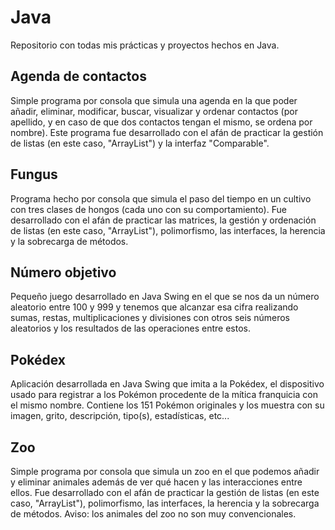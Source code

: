 # Java
Repositorio con todas mis prácticas y proyectos hechos en Java.

## Agenda de contactos
Simple programa por consola que simula una agenda en la que poder añadir, eliminar, modificar, buscar, visualizar y ordenar contactos (por apellido, y en caso de que dos contactos tengan el mismo, se ordena por nombre).
Este programa fue desarrollado con el afán de practicar la gestión de listas (en este caso, "ArrayList") y la interfaz "Comparable".

## Fungus
Programa hecho por consola que simula el paso del tiempo en un cultivo con tres clases de hongos (cada uno con su comportamiento). Fue desarrollado con el afán de practicar las matrices, la gestión y ordenación de listas (en este caso, "ArrayList"), polimorfismo, las interfaces, la herencia y la sobrecarga de métodos.

## Número objetivo
Pequeño juego desarrollado en Java Swing en el que se nos da un número aleatorio entre 100 y 999 y tenemos que alcanzar esa cifra realizando sumas, restas, multiplicaciones y divisiones con otros seis números aleatorios y los resultados de las operaciones entre estos.

## Pokédex
Aplicación desarrollada en Java Swing que imita a la Pokédex, el dispositivo usado para registrar a los Pokémon procedente de la mítica franquicia con el mismo nombre. Contiene los 151 Pokémon originales y los muestra con su imagen, grito, descripción, tipo(s), estadísticas, etc...

## Zoo
Simple programa por consola que simula un zoo en el que podemos añadir y eliminar animales además de ver qué hacen y las interacciones entre ellos. Fue desarrollado con el afán de practicar la gestión de listas (en este caso, "ArrayList"), polimorfismo, las interfaces, la herencia y la sobrecarga de métodos. Aviso: los animales del zoo no son muy convencionales.
